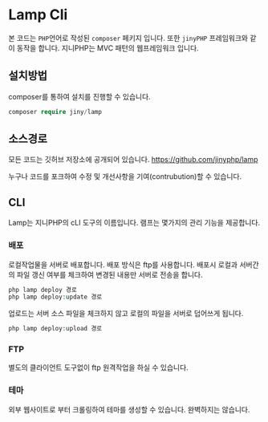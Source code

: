 # Lamp Cli
본 코드는 `PHP`언어로 작성된 `composer` 페키지 입니다. 또한 `jinyPHP` 프레임워크와 같이 동작을 합니다.
지니PHP는 MVC 패턴의 웹프레임워크 입니다.


## 설치방법
composer를 통하여 설치를 진행할 수 있습니다.

```php
composer require jiny/lamp
```


## 소스경로
모든 코드는 깃허브 저장소에 공개되어 있습니다.
https://github.com/jinyphp/lamp

누구나 코드를 포크하여 수정 및 개선사항을 기여(contrubution)할 수 있습니다.


## CLI
Lamp는 지니PHP의 cLI 도구의 이름입니다. 램프는 몇가지의 관리 기능을 제공합니다.

### 배포
로컬작업물을 서버로 배포합니다. 배포 방식은 ftp를 사용합니다.
배포시 로컬과 서버간의 파일 갱신 여부를 체크하여 변경된 내용만 서버로 전송을 합니다.  

```php
php lamp deploy 경로
php lamp deploy:update 경로
```

업로드는 서버 소스 파일을 체크하지 않고 로컬의 파일을 서버로 덥어쓰게 됩니다.

```php
php lamp deploy:upload 경로
```

### FTP
별도의 클라이언트 도구없이 ftp 원격작업을 하실 수 있습니다.

### 테마
외부 웹사이트로 부터 크롤링하여 테마를 생성할 수 있습니다.
완벽하지는 않습니다.